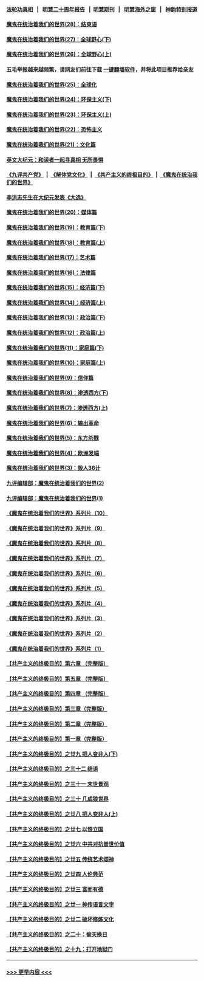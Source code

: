 #### [法轮功真相](https://github.com/gfw-breaker/truth/blob/master/README.md?t=0) &nbsp;&nbsp;|&nbsp;&nbsp; [明慧二十周年报告](https://github.com/gfw-breaker/mh-reports/blob/master/README.md?t=0) &nbsp;&nbsp;|&nbsp;&nbsp;[明慧期刊](https://github.com/gfw-breaker/mh-qikan) &nbsp;&nbsp;|&nbsp;&nbsp; [明慧海外之窗](https://github.com/gfw-breaker/mh-news/blob/master/README.md?t=0) &nbsp;&nbsp;|&nbsp;&nbsp; [神韵特别报道](https://github.com/gfw-breaker/mh-news/blob/master/shenyun.md?t=0)
#### [魔鬼在统治着我们的世界(28)：结束语](../pages/nsc422/n10936246.md?t=07170151) 
#### [魔鬼在统治着我们的世界(27)：全球野心(下)](../pages/nsc422/n10928319.md?t=07170151) 
#### [魔鬼在统治着我们的世界(26)：全球野心(上)](../pages/nsc422/n10900318.md?t=07170151) 
#### 五毛举报越来越频繁，请网友们前往下载 [一键翻墙软件](https://github.com/gfw-breaker/ssr-accounts)，并将此项目推荐给亲友
#### [魔鬼在统治着我们的世界(25)：全球化](../pages/nsc422/n10788205.md?t=07170151) 
#### [魔鬼在统治着我们的世界(24)：环保主义(下)](../pages/nsc422/n10695307.md?t=07170151) 
#### [魔鬼在统治着我们的世界(23)：环保主义(上)](../pages/nsc422/n10688613.md?t=07170151) 
#### [魔鬼在统治着我们的世界(22)：恐怖主义](../pages/nsc422/n10614727.md?t=07170151) 
#### [魔鬼在统治着我们的世界(21)：文化篇](../pages/nsc422/n10597706.md?t=07170151) 
#### [英文大纪元：和读者一起寻真相 无所畏惧](../pages/nsc422/n12542027.md?t=07170151) 
#### [《九评共产党》](https://github.com/begood0513/9ping.md/blob/master/README.md) &nbsp;|&nbsp; [《解体党文化》](../../../../jtdwh.md/blob/master/README.md)  &nbsp;|&nbsp; [《共产主义的终极目的》](../../../../gczydzjmd.md/blob/master/README.md) &nbsp;|&nbsp; [《魔鬼在统治我们的世界》](../../../../mgztzwmdsj.md/blob/master/README.md) 
#### [李洪志先生在大纪元发表《大选》](../pages/nsc422/n12534746.md?t=07170151) 
#### [魔鬼在统治着我们的世界(20)：媒体篇](../pages/nsc422/n10586579.md?t=07170151) 
#### [魔鬼在统治着我们的世界(19)：教育篇(下)](../pages/nsc422/n10564808.md?t=07170151) 
#### [魔鬼在统治着我们的世界(18)：教育篇(上)](../pages/nsc422/n10526970.md?t=07170151) 
#### [魔鬼在统治着我们的世界(17)：艺术篇](../pages/nsc422/n10499093.md?t=07170151) 
#### [魔鬼在统治着我们的世界(16)：法律篇](../pages/nsc422/n10485969.md?t=07170151) 
#### [魔鬼在统治着我们的世界(15)：经济篇(下)](../pages/nsc422/n10469975.md?t=07170151) 
#### [魔鬼在统治着我们的世界(14)：经济篇(上)](../pages/nsc422/n10457370.md?t=07170151) 
#### [魔鬼在统治着我们的世界(13)：政治篇(下)](../pages/nsc422/n10448270.md?t=07170151) 
#### [魔鬼在统治着我们的世界(12)：政治篇(上)](../pages/nsc422/n10444576.md?t=07170151) 
#### [魔鬼在统治着我们的世界(11)：家庭篇(下)](../pages/nsc422/n10440961.md?t=07170151) 
#### [魔鬼在统治着我们的世界(10)：家庭篇(上)](../pages/nsc422/n10435448.md?t=07170151) 
#### [魔鬼在统治着我们的世界(9)：信仰篇](../pages/nsc422/n10432159.md?t=07170151) 
#### [魔鬼在统治着我们的世界(8)：渗透西方(下)](../pages/nsc422/n10429603.md?t=07170151) 
#### [魔鬼在统治着我们的世界(7)：渗透西方(上)](../pages/nsc422/n10426013.md?t=07170151) 
#### [魔鬼在统治着我们的世界(6)：输出革命](../pages/nsc422/n10421536.md?t=07170151) 
#### [魔鬼在统治着我们的世界(5)：东方杀戮](../pages/nsc422/n10417707.md?t=07170151) 
#### [魔鬼在统治着我们的世界(4)：欧洲发端](../pages/nsc422/n10414890.md?t=07170151) 
#### [魔鬼在统治着我们的世界(3)：毁人36计](../pages/nsc422/n10411583.md?t=07170151) 
#### [九评编辑部：魔鬼在统治着我们的世界(2)](../pages/nsc422/n10410036.md?t=07170151) 
#### [九评编辑部：魔鬼在统治着我们的世界(1)](../pages/nsc422/n10406825.md?t=07170151) 
#### [《魔鬼在统治着我们的世界》系列片（10）](../pages/nsc422/n12292670.md?t=07170151) 
#### [《魔鬼在统治着我们的世界》系列片（9）](../pages/nsc422/n12290859.md?t=07170151) 
#### [《魔鬼在统治着我们的世界》系列片（8）](../pages/nsc422/n12287445.md?t=07170151) 
#### [《魔鬼在统治着我们的世界》系列片（7）](../pages/nsc422/n12283425.md?t=07170151) 
#### [《魔鬼在统治着我们的世界》系列片（6）](../pages/nsc422/n12282314.md?t=07170151) 
#### [《魔鬼在统治着我们的世界》系列片（5）](../pages/nsc422/n12281419.md?t=07170151) 
#### [《魔鬼在统治着我们的世界》系列片（4）](../pages/nsc422/n12274024.md?t=07170151) 
#### [《魔鬼在统治着我们的世界》系列片（3）](../pages/nsc422/n12271322.md?t=07170151) 
#### [《魔鬼在统治着我们的世界》系列片（2）](../pages/nsc422/n12269049.md?t=07170151) 
#### [《魔鬼在统治着我们的世界》系列片（1）](../pages/nsc422/n12267575.md?t=07170151) 
#### [【共产主义的终极目的】第六章 （完整版）](../pages/nsc422/n11428913.md?t=07170151) 
#### [【共产主义的终极目的】第五章 （完整版）](../pages/nsc422/n11428912.md?t=07170151) 
#### [【共产主义的终极目的】第四章 （完整版）](../pages/nsc422/n11428907.md?t=07170151) 
#### [【共产主义的终极目的】第三章（完整版）](../pages/nsc422/n11428848.md?t=07170151) 
#### [【共产主义的终极目的】第二章（完整版）](../pages/nsc422/n11428831.md?t=07170151) 
#### [【共产主义的终极目的】第一章（完整版）](../pages/nsc422/n11417651.md?t=07170151) 
#### [【共产主义的终极目的】之廿九 把人变非人(下)](../pages/nsc422/n11344140.md?t=07170151) 
#### [【共产主义的终极目的】之三十二 结语](../pages/nsc422/n11360535.md?t=07170151) 
#### [【共产主义的终极目的】之三十一 末世景观](../pages/nsc422/n11351129.md?t=07170151) 
#### [【共产主义的终极目的】之三十 几成狼世界](../pages/nsc422/n11348280.md?t=07170151) 
#### [【共产主义的终极目的】之廿八 把人变非人(上)](../pages/nsc422/n11340492.md?t=07170151) 
#### [【共产主义的终极目的】之廿七 以恨立国](../pages/nsc422/n11336944.md?t=07170151) 
#### [【共产主义的终极目的】之廿六 中共对抗普世价值](../pages/nsc422/n11324785.md?t=07170151) 
#### [【共产主义的终极目的】之廿五 传统艺术颂神](../pages/nsc422/n11296396.md?t=07170151) 
#### [【共产主义的终极目的】之廿四 人伦典范](../pages/nsc422/n11296397.md?t=07170151) 
#### [【共产主义的终极目的】之廿三 富而有德](../pages/nsc422/n11283598.md?t=07170151) 
#### [【共产主义的终极目的】之廿一 神传语言文字](../pages/nsc422/n11263265.md?t=07170151) 
#### [【共产主义的终极目的】之廿二 破坏修炼文化](../pages/nsc422/n11245728.md?t=07170151) 
#### [【共产主义的终极目的】之二十：偷天换日](../pages/nsc422/n11238846.md?t=07170151) 
#### [【共产主义的终极目的】之十九：打开地狱门](../pages/nsc422/n11206376.md?t=07170151) 

----
#### [ >>> 更早内容 <<< ](../indexes/nsc422-earlier.md)

